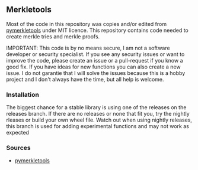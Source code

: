 ## Merkletools
Most of the code in this repository was copies and/or edited from [pymerkletools](https://github.com/Tierion/pymerkletools) under MIT licence.
This repository contains code needed to create merkle tries and merkle proofs.

IMPORTANT: This code is by no means secure, I am not a software developer or security specialist. If you see any security issues or want to improve the code, please create an issue or a pull-request if you know a good fix. If you have ideas for new functions you can also create a new issue. I do not garantie that I will solve the issues because this is a hobby project and I don't always have the time, but all help is welcome.

### Installation
The biggest chance for a stable library is using one of the releases on the releases branch. If there are no releases or none that fit you, try the nightly rleases or build your own wheel file. Watch out when using nightly releases, this branch is used for adding experimental functions and may not work as expected

### Sources
- [pymerkletools](https://github.com/Tierion/pymerkletools)
